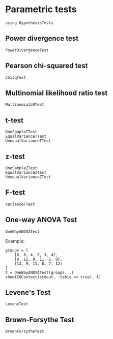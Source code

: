 # Parametric tests

```@setup ht
using HypothesisTests
```

## Power divergence test
```@docs
PowerDivergenceTest
```

## Pearson chi-squared test
```@docs
ChisqTest
```

## Multinomial likelihood ratio test
```@docs
MultinomialLRTest
```

## t-test
```@docs
OneSampleTTest
EqualVarianceTTest
UnequalVarianceTTest
```

## z-test
```@docs
OneSampleZTest
EqualVarianceZTest
UnequalVarianceZTest
```

## F-test
```@docs
VarianceFTest
```

## One-way ANOVA Test

```@docs
OneWayANOVATest
```

Example:

```@example ht
groups = [
    [6, 8, 4, 5, 3, 4],
    [8, 12, 9, 11, 6, 8],
    [13, 9, 11, 8, 7, 12]
]
t = OneWayANOVATest(groups...)
show(IOContext(stdout, :table => true), t)
```

## Levene's Test

```@docs
LeveneTest
```

## Brown-Forsythe Test

```@docs
BrownForsytheTest
```
